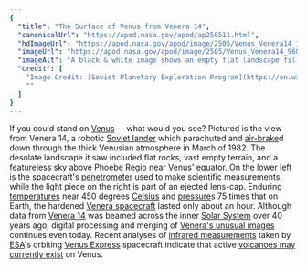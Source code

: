 ```yaml
---
{
  "title": "The Surface of Venus from Venera 14",
  "canonicalUrl": "https://apod.nasa.gov/apod/ap250511.html",
  "hdImageUrl": "https://apod.nasa.gov/apod/image/2505/Venus_Venera14_1705.jpg",
  "imageUrl": "https://apod.nasa.gov/apod/image/2505/Venus_Venera14_960.jpg",
  "imageAlt": "A black & white image shows an empty flat landscape filled with flattened rocks. At the bottom is part of the spacecraft that captured this image of the planet Venus. Please see the explanation for more detailed information.",
  "credit": [
    "Image Credit: [Soviet Planetary Exploration Program](https://en.wikipedia.org/wiki/Soviet_space_program), [Venera 14](https://nssdc.gsfc.nasa.gov/nmc/spacecraft/display.action?id=1981-110D)",
    ""
  ]
}
---
```


If you could stand on [Venus](https://science.nasa.gov/venus/) -- what would you see? Pictured is the view from Venera 14, a robotic [Soviet lander](http://mentallandscape.com/V_Venus.htm) which parachuted and [air-brake](https://en.wikipedia.org/wiki/Air_brake_\(aeronautics\))d down through the thick Venusian atmosphere in March of 1982. The desolate landscape it saw included flat rocks, vast empty terrain, and a featureless sky above [Phoebe Regio](https://en.wikipedia.org/wiki/Phoebe_Regio) near [Venus' equator](https://en.wikipedia.org/wiki/Venera#/media/File:VenusLanderTopo.jpg). On the lower left is the spacecraft's [penetrometer](https://nssdc.gsfc.nasa.gov/nmc/experiment/display.action?id=1981-110D-10) used to make scientific measurements, while the light piece on the right is part of an ejected lens-cap. Enduring [temperatures](https://science.nasa.gov/resource/solar-system-temperatures/) near 450 degrees [Celsius](https://en.wikipedia.org/wiki/Celsius) and [pressure](https://www.jpl.nasa.gov/news/venus-air-pressure)s 75 times that on Earth, the hardened [Venera spacecraft](https://nssdc.gsfc.nasa.gov/planetary/venera.html) lasted only about an hour. Although data from [Venera 14](https://en.wikipedia.org/wiki/Venera_14) was beamed across the inner [Solar System](https://eyes.nasa.gov/apps/orrery/#/home) over 40 years ago, digital processing and merging of [Venera's unusual images](http://mentallandscape.com/V_DigitalImages.htm) continues even today. Recent analyses of [infrared measurements](https://apod.nasa.gov/apod/ap200114.html) taken by [ESA](http://www.esa.int/)'s orbiting [Venus Express](http://www.esa.int/Science_Exploration/Space_Science/Venus_Express) spacecraft indicate that active [volcanoes may currently exist](https://apod.nasa.gov/apod/ap201027.html) on Venus.
